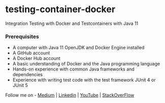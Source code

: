# testing-container-docker
Integration Testing with Docker and Testcontainers with Java 11

### Prerequisites
- A computer with Java 11 OpenJDK and Docker Engine installed
- A GitHub account
- A Docker Hub account
- A basic understanding of Docker and the Java programming language
- Hands-on experience with common Java frameworks and dependencies
- Experience with writing test code with the test framework JUnit 4 or JUnit 5

Follow me on - [Medium](https://saurabhshcs.medium.com) | [Linkedin](https://www.linkedin.com/in/saurabhshcs/) | [YouTube](https://www.youtube.com/channel/UCSQqjPw7_tfx1Ie4yYHbcxQ?pbjreload=102) | [StackOverFlow](https://stackoverflow.com/users/10719720/saurabhshcs?tab=profile)

